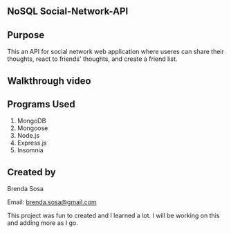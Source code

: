 
## NoSQL Social-Network-API

## Purpose 

This an API for social network web application where useres can share their thoughts, react to friends' thoughts, and create a friend list.

## Walkthrough video

## Programs Used

1. MongoDB
2. Mongoose
3. Node.js
4. Express.js
5. Insomnia



## Created by

Brenda Sosa

Email: brenda.sosa@gmail.com

This project was fun to created and I learned a lot. I will be working on this and adding more as I go.